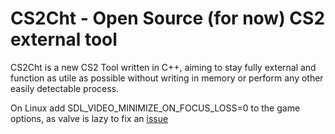 <h1>CS2Cht - Open Source (for now) CS2 external tool</h1>

<p>CS2Cht is a new CS2 Tool written in C++, aiming to stay fully external and function as utile as possible without writing in memory or perform any other easily detectable process.</p>

On Linux add SDL_VIDEO_MINIMIZE_ON_FOCUS_LOSS=0 to the game options, as valve is lazy to fix an [issue](https://github.com/ValveSoftware/csgo-osx-linux/issues/3460)
